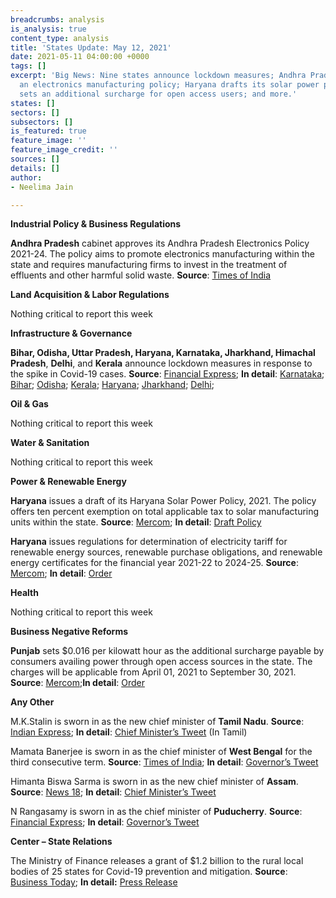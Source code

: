 ```yaml
---
breadcrumbs: analysis
is_analysis: true
content_type: analysis
title: 'States Update: May 12, 2021'
date: 2021-05-11 04:00:00 +0000
tags: []
excerpt: 'Big News: Nine states announce lockdown measures; Andhra Pradesh proposes
  an electronics manufacturing policy; Haryana drafts its solar power policy; Punjab
  sets an additional surcharge for open access users; and more.'
states: []
sectors: []
subsectors: []
is_featured: true
feature_image: ''
feature_image_credit: ''
sources: []
details: []
author:
- Neelima Jain

---
```

**Industrial Policy & Business Regulations**

**Andhra Pradesh** cabinet approves its Andhra Pradesh Electronics Policy 2021-24. The policy aims to promote electronics manufacturing within the state and requires manufacturing firms to invest in the treatment of effluents and other harmful solid waste. **Source**: [Times of India](https://timesofindia.indiatimes.com/city/vijayawada/green-signal-to-aps-new-electronic-policy/articleshow/82393454.cms)

**Land Acquisition & Labor Regulations**

Nothing critical to report this week

**Infrastructure & Governance**

**Bihar, Odisha, Uttar Pradesh, Haryana, Karnataka, Jharkhand, Himachal Pradesh**, **Delhi**, and **Kerala** announce lockdown measures in response to the spike in Covid-19 cases. **Source**: [Financial Express](https://www.financialexpress.com/lifestyle/health/coronavirus-statistics-india-live-covid19-india-lockdown-may-9-live-coronavirus-lockdown-in-india-coronavirus-cases-in-india-today-live-covid-19-cowin-vaccine-registration-coronavirus-daily-cases-a/2248554/); **In detail**: [Karnataka](https://covid19.karnataka.gov.in/storage/pdf-files/Government%20Orders/Order-Enforcement%20of%20Containment%20measure%20for%20COVID-19%20in%20the%20State%20and%20UTS.pdf); [Bihar](https://state.bihar.gov.in/main/cache/1/11-May-21/SHOW_DOCS/430.pdf); [Odisha](https://srcodisha.nic.in/2328.pdf); [Kerala](https://kerala.gov.in/documents/10180/37f64651-87a1-4519-87ed-72b48f3307d5); [Haryana](https://twitter.com/cmohry/status/1391443670537179136?s=20); [Jharkhand](http://prdjharkhand.in/iprd/covid.php); [Delhi](http://ddma.delhigovt.nic.in/wps/wcm/connect/DOIT_DM/dm/home/covid-19/orders+of+ddma+on+covid+19/order+415);

**Oil & Gas**

Nothing critical to report this week

**Water & Sanitation**

Nothing critical to report this week

**Power & Renewable Energy**

**Haryana** issues a draft of its Haryana Solar Power Policy, 2021. The policy offers ten percent exemption on total applicable tax to solar manufacturing units within the state. **Source**: [Mercom](https://mercomindia.com/haryana-releases-draft-solar-power-policy-invites-suggestions/); **In detail**: [Draft Policy](https://cdnbbsr.s3waas.gov.in/s3f80ff32e08a25270b5f252ce39522f72/uploads/2021/04/2021042434.pdf)

**Haryana** issues regulations for determination of electricity tariff for renewable energy sources, renewable purchase obligations, and renewable energy certificates for the financial year 2021-22 to 2024-25. **Source**: [Mercom](https://mercomindia.com/26316-2/); **In detail**: [Order](https://herc.gov.in/WriteReadData/Orders/O20210427b.pdf)

**Health**

Nothing critical to report this week

**Business Negative Reforms**

**Punjab** sets $0.016 per kilowatt hour as the additional surcharge payable by consumers availing power through open access sources in the state. The charges will be applicable from April 01, 2021 to September 30, 2021. **Source**: [Mercom](https://mercomindia.com/punjab-reduces-additional-surcharge-open-access/);**In detail**: [Order](http://pserc.gov.in/pages/final%20order%20in%20Pt.%20No.%2019%20of%202021.pdf)

**Any Other**

M.K.Stalin is sworn in as the new chief minister of **Tamil Nadu**. **Source**: [Indian Express](https://indianexpress.com/article/cities/chennai/stalin-sworn-in-as-tamil-nadu-cm-issues-five-orders-on-day-1-7306459/); **In detail**: [Chief Minister’s Tweet](https://twitter.com/mkstalin/status/1390589162152087560?s=20) (In Tamil)

Mamata Banerjee is sworn in as the chief minister of **West Bengal** for the third consecutive term. **Source**: [Times of India](https://timesofindia.indiatimes.com/india/mamata-banerjee-sworn-in-as-bengal-cm-for-3rd-time-takes-oath-in-bengali/articleshow/82400020.cms); **In detail**: [Governor’s Tweet](https://twitter.com/jdhankhar1/status/1391657733762404352?s=20)

Himanta Biswa Sarma is sworn in as the new chief minister of **Assam**. **Source**: [News 18](https://www.news18.com/news/india/himanta-biswa-sarma-swearing-in-live-updates-sarbananda-sonowal-bjp-assam-pm-narendra-modi-jp-nadda-3722531.html); **In detail**: [Chief Minister’s Tweet](https://twitter.com/himantabiswa/status/1391669671527550976?s=20)

N Rangasamy is sworn in as the chief minister of **Puducherry**. **Source**: [Financial Express](https://www.financialexpress.com/india-news/n-rangasamy-sworn-in-as-puducherry-chief-minister-for-record-fourth-time-pm-modi-congratulates-him/2247784/); **In detail**: [Governor’s Tweet](https://twitter.com/LGov_Puducherry/status/1390589000805601280?s=20)

**Center – State Relations**

The Ministry of Finance releases a grant of $1.2 billion to the rural local bodies of 25 states for Covid-19 prevention and mitigation. **Source**: [Business Today](https://www.businesstoday.in/current/economy-politics/covid-19-second-wave-centre-releases-rs-89239-cr-to-panchayats-in-25-states/story/438624.html); **In detail:** [Press Release](https://pib.gov.in/PressReleasePage.aspx?PRID=1717165)